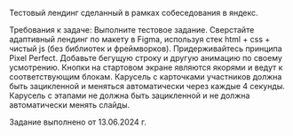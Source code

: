 Тестовый лендинг сделанный в рамках собеседования в яндекс.

Требования к задаче:
Выполните тестовое задание.
Сверстайте адаптивный лендинг по макету в Figma, используя стек html + css + чистый js (без библиотек и фреймворков).
Придерживайтесь принципа Pixel Perfect.
Добавьте бегущую строку и другую анимацию по своему усмотрению.
Кнопки на стартовом экране являются якорями и ведут к соответствующим блокам.
Карусель с карточками участников должна быть зацикленной и меняться автоматически через каждые 4 секунды.
Карусель с этапами не должна быть зацикленной и не должна автоматически менять слайды.


Задание выполнено от 13.06.2024 г.
